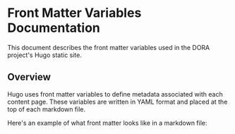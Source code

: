 # Front Matter Variables Documentation

This document describes the front matter variables used in the DORA project's Hugo static site.

## Overview

Hugo uses front matter variables to define metadata associated with each content page. These variables are written in YAML format and placed at the top of each markdown file.

Here's an example of what front matter looks like in a markdown file:
